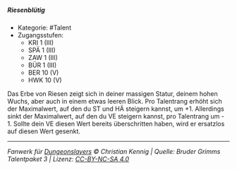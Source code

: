 <!---
Dies ist ein Fanwerk für DUNGEONSLAYERS © von Christian Kennig

Quellen:      [Bruder Grimms Talentpaket 3](https://www.f-space.de/ds4/downloads.html)
              [Talentbeschreibungen](https://www.f-space.de/ds4/tools-talentcards.html)
License:      [CC-BY-NC-SA 4.0](https://creativecommons.org/licenses/by-nc-sa/4.0/deed.de)
Richtlinien:  [Fanwerkrichtlinien](https://www.dungeonslayers.net/fanwerk-richtlinien/)
Autor:        Zauberlehrling
-->

##### Riesenblütig

- Kategorie: #Talent
- Zugangsstufen:
  - KRI 1 (III)
  - SPÄ 1 (III)
  - ZAW 1 (III)
  - BÜR 1 (III)
  - BER 10 (V)
  - HWK 10 (V)

Das Erbe von Riesen zeigt sich in deiner massigen Statur, deinem hohen Wuchs, aber auch in einem etwas leeren Blick. Pro Talentrang erhöht sich der Maximalwert, auf den du ST und HÄ steigern kannst, um +1. Allerdings sinkt der Maximalwert, auf den du VE steigern kannst, pro Talentrang um - 1. Sollte dein VE diesen Wert bereits überschritten haben, wird er ersatzlos auf diesen Wert gesenkt.

---

_Fanwerk für [Dungeonslayers](https://www.dungeonslayers.net/) © Christian Kennig | Quelle: Bruder Grimms Talentpaket 3 | Lizenz: [CC-BY-NC-SA 4.0](https://creativecommons.org/licenses/by-nc-sa/4.0/deed.de)_
